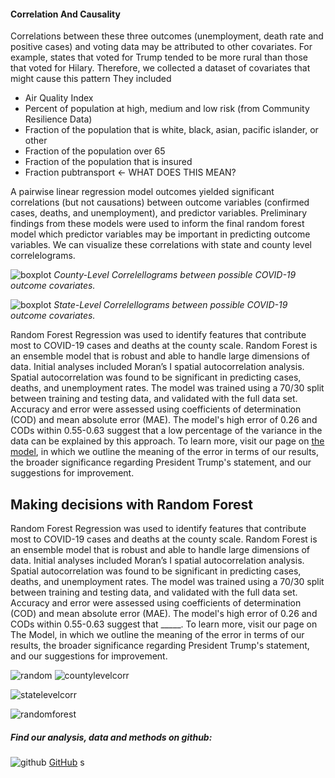 
#### Correlation And Causality
Correlations between these three outcomes (unemployment, death rate and positive cases) and voting data may be attributed to other covariates.  For example, states that voted for Trump tended to be more rural than those that voted for Hilary. Therefore, we collected a dataset of covariates that might cause this pattern They included
* Air Quality Index
* Percent of population at high, medium and low risk (from Community Resilience Data)
* Fraction of the population that is white, black, asian, pacific islander, or other
* Fraction of the population over 65
* Fraction of the population that is insured
* Fraction pubtransport <- WHAT DOES THIS MEAN?


A pairwise linear regression model outcomes yielded significant correlations (but not causations) between outcome variables (confirmed cases, deaths, and unemployment), and predictor variables. Preliminary findings from these models were used to inform the final random forest model which predictor variables may be important in predicting outcome variables. We can visualize these correlations with state and county level correlelograms.

![boxplot](https://pages.github.ncsu.edu/chaedri/Data-Challenge-GIS713/images/countylevelcorr.png)
*County-Level Correlellograms between possible COVID-19 outcome covariates.*

![boxplot](https://pages.github.ncsu.edu/chaedri/Data-Challenge-GIS713/images/statelevelcorr.png)
*State-Level Correlellograms between possible COVID-19 outcome covariates.*


Random Forest Regression was used to identify features that contribute most to COVID-19 cases and deaths at the county scale. Random Forest is an ensemble model that is robust and able to handle large dimensions of data. Initial analyses included Moran’s I spatial autocorrelation analysis. Spatial autocorrelation was found to be significant in predicting cases, deaths, and unemployment rates. The model was trained using a 70/30 split between training and testing data, and validated with the full data set. Accuracy and error were assessed using coefficients of determination (COD) and mean absolute error (MAE). The model's high error of 0.26 and CODs within 0.55-0.63 suggest that a low percentage of the variance in the data can be explained by this approach. To learn more, visit our page on [the model](https://pages.github.ncsu.edu/chaedri/Data-Challenge-GIS713/About), in which we outline the meaning of the error in terms of our results, the broader significance regarding President Trump's statement, and our suggestions for improvement. 

## Making decisions with Random Forest

Random Forest Regression was used to identify features that contribute most to COVID-19 cases and deaths at the county scale. Random Forest is an ensemble model that is robust and able to handle large dimensions of data. Initial analyses included Moran’s I spatial autocorrelation analysis. Spatial autocorrelation was found to be significant in predicting cases, deaths, and unemployment rates. The model was trained using a 70/30 split between training and testing data, and validated with the full data set. Accuracy and error were assessed using coefficients of determination (COD) and mean absolute error (MAE). The model's high error of 0.26 and CODs within 0.55-0.63 suggest that _____. To learn more, visit our page on The Model, in which we outline the meaning of the error in terms of our results, the broader significance regarding President Trump's statement, and our suggestions for improvement. 

![random](https://pages.github.ncsu.edu/chaedri/Data-Challenge-GIS713/images/randomforest.PNG)
![countylevelcorr](https://github.ncsu.edu/chaedri/Data-Challenge-GIS713/blob/gh-pages/images/countylevelcorr.png)

![statelevelcorr](https://github.ncsu.edu/chaedri/Data-Challenge-GIS713/blob/gh-pages/images/statelevelcorr.png)

![randomforest](https://github.ncsu.edu/chaedri/Data-Challenge-GIS713/blob/gh-pages/images/randomforest.PNG)

##### Find our analysis, data and methods on github: 
![github](https://pages.github.ncsu.edu/chaedri/Data-Challenge-GIS713/images/octocat.svg) [GitHub](https://github.ncsu.edu/chaedri/Data-Challenge-GIS713)
s